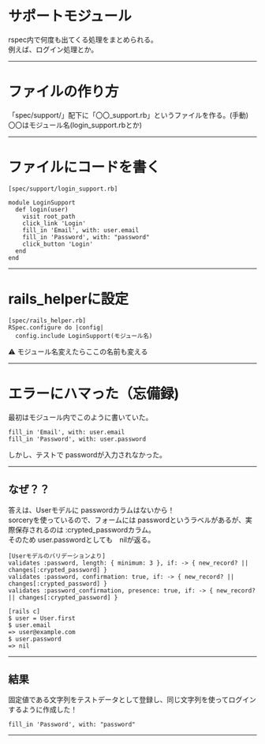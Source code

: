 # サポートモジュール
rspec内で何度も出てくる処理をまとめられる。    
例えば、ログイン処理とか。    
***

# ファイルの作り方
「spec/support/」配下に「〇〇_support.rb」というファイルを作る。(手動)    
〇〇はモジュール名(login_support.rbとか)
***

# ファイルにコードを書く
~~~
[spec/support/login_support.rb]

module LoginSupport
  def login(user)
    visit root_path
    click_link 'Login'
    fill_in 'Email', with: user.email
    fill_in 'Password', with: "password"
    click_button 'Login'
  end
end
~~~
***

# rails_helperに設定
~~~
[spec/rails_helper.rb]
RSpec.configure do |config| 
  config.include LoginSupport(モジュール名)
~~~
⚠️ モジュール名変えたらここの名前も変える
***

# エラーにハマった（忘備録)
最初はモジュール内でこのように書いていた。
~~~|
fill_in 'Email', with: user.email
fill_in 'Password', with: user.password
~~~
しかし、テストで passwordが入力されなかった。
***

## なぜ？？
答えは、Userモデルに passwordカラムはないから！    
sorceryを使っているので、フォームには passwordというラベルがあるが、実際保存されるのは :crypted_passwordカラム。    
そのため user.passwordとしても　nilが返る。
~~~
[Userモデルのバリデーションより]
validates :password, length: { minimum: 3 }, if: -> { new_record? || changes[:crypted_password] }
validates :password, confirmation: true, if: -> { new_record? || changes[:crypted_password] }
validates :password_confirmation, presence: true, if: -> { new_record? || changes[:crypted_password] }
~~~
~~~
[rails c]
$ user = User.first
$ user.email
=> user@example.com
$ user.password
=> nil
~~~
***

## 結果
固定値である文字列をテストデータとして登録し、同じ文字列を使ってログインするように作成した！
~~~
fill_in 'Password', with: "password"
~~~
***
